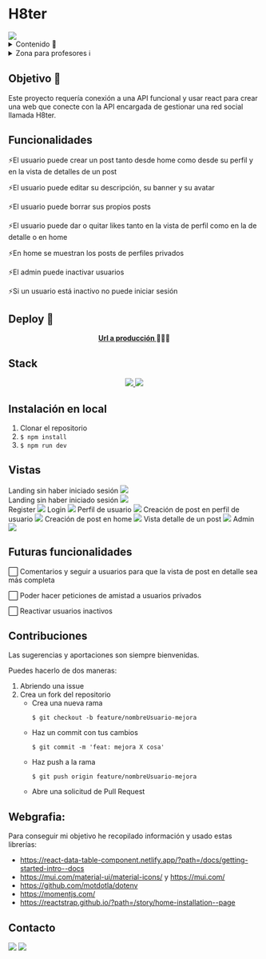 # H8ter

<img src="/src/assets/hater.png">  

<details>
  <summary>Contenido 📝</summary>
  <ol>
    <li><a href="#objetivo-🎯">Objetivo</a></li>
    <li><a href="#sobre-el-proyecto-🔎">Sobre el proyecto</a></li>
    <li><a href="#deploy-🚀">Deploy</a></li>
    <li><a href="#stack">Stack</a></li>
    <li><a href="#instalación-en-local">Instalación</a></li>
    <li><a href="#vistas">Vistas</a></li>
    <li><a href="#funcionalidades">Funcionalidades</a></li>
    <li><a href="#futuras-funcionalidades">Futuras funcionalidades</a></li>
    <li><a href="#contribuciones">Contribuciones</a></li>
    <li><a href="#webgrafia">Webgrafia</a></li>
    <li><a href="#contacto">Contacto</a></li>
  </ol>
</details>

<details>
  <summary>Zona para profesores ℹ️</summary>
  <ol>
    <li>Usuario superadmin: 

   ```
superadmin@superadmin.com
password: 123456789
```
</li>
    <li>Usuario de prueba
      
   ```
alex@gmail.com
password: 123456789
```
  </li>
    <li>Usuario inactivo

   ```
kornetera@gmail.com
password: 123456789
```
</li>
  </ol>
</details>



## Objetivo 🎯
Este proyecto requería conexión a una API funcional y usar react para crear una web que conecte con la API encargada de gestionar una red social llamada H8ter.

## Funcionalidades
⚡El usuario puede crear un post tanto desde home como desde su perfil y en la vista de detalles de un post

⚡El usuario puede editar su descripción, su banner y su avatar

⚡El usuario puede borrar sus propios posts

⚡El usuario puede dar o quitar likes tanto en la vista de perfil como en la de detalle o en home

⚡En home se muestran los posts de perfiles privados

⚡El admin puede inactivar usuarios

⚡Si un usuario está inactivo no puede iniciar sesión

## Deploy 🚀
<div align="center">
    <a href="https://h8terrrss.zeabur.app/"><strong>Url a producción </strong></a>🚀🚀🚀
</div>

## Stack
<div align="center">
<a href="https://www.reactjs.com/">
    <img src= "https://img.shields.io/badge/React-20232A?style=for-the-badge&logo=react&logoColor=61DAFB"/>
</a>
<a href="https://developer.mozilla.org/es/docs/Web/JavaScript">
    <img src= "https://img.shields.io/badge/javascipt-EFD81D?style=for-the-badge&logo=javascript&logoColor=black"/>
</a>
 </div>

## Instalación en local
1. Clonar el repositorio
2. ` $ npm install `
3. ``` $ npm run dev ```


## Vistas
Landing sin haber iniciado sesión
<img src="/src/assets/homesinlogin.png">  
Landing sin haber iniciado sesión
<img src="/src/assets/homelogin.png">  
Register
<img src="/src/assets/registro.png">
Login
<img src="/src/assets/login.png">
Perfil de usuario
<img src="/src/assets/perfilusuario.png">
Creación de post en perfil de usuario
<img src="./src/assets/postenperfil.png">
Creación de post en home
<img src="./src/assets/postenhome.png">
Vista detalle de un post
<img src="./src/assets/postdetalle.png">
Admin
<img src="./src/assets/admin.png">

## Futuras funcionalidades
  
⬜ Comentarios y seguir a usuarios para que la vista de post en detalle sea más completa

⬜ Poder hacer peticiones de amistad a usuarios privados

⬜ Reactivar usuarios inactivos  



## Contribuciones
Las sugerencias y aportaciones son siempre bienvenidas.  

Puedes hacerlo de dos maneras:

1. Abriendo una issue
2. Crea un fork del repositorio
    - Crea una nueva rama  
        ```
        $ git checkout -b feature/nombreUsuario-mejora
        ```
    - Haz un commit con tus cambios 
        ```
        $ git commit -m 'feat: mejora X cosa'
        ```
    - Haz push a la rama 
        ```
        $ git push origin feature/nombreUsuario-mejora
        ```
    - Abre una solicitud de Pull Request


## Webgrafia:
Para conseguir mi objetivo he recopilado información y usado estas librerías:
- https://react-data-table-component.netlify.app/?path=/docs/getting-started-intro--docs
- https://mui.com/material-ui/material-icons/ y https://mui.com/
- https://github.com/motdotla/dotenv
- https://momentjs.com/
- https://reactstrap.github.io/?path=/story/home-installation--page

 

## Contacto

<a href = "mailto:aipachecogarcia@gmail.com
"><img src="https://img.shields.io/badge/Gmail-C6362C?style=for-the-badge&logo=gmail&logoColor=white" target="_blank"></a>
<a href="https://www.linkedin.com/in/anapachecogarcia/" target="_blank"><img src="https://img.shields.io/badge/-LinkedIn-%230077B5?style=for-the-badge&logo=linkedin&logoColor=white" target="_blank"></a>
</p>
